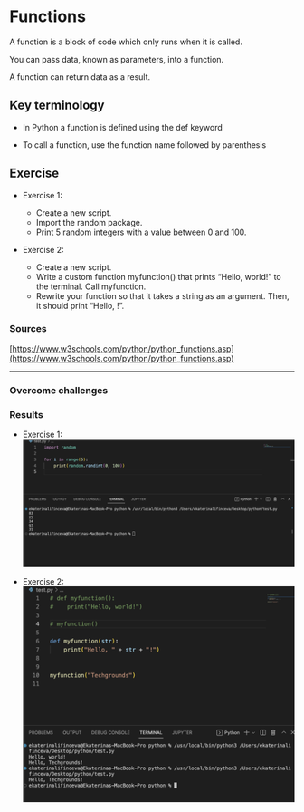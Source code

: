 # Functions
A function is a block of code which only runs when it is called.

You can pass data, known as parameters, into a function.

A function can return data as a result.

## Key terminology

- In Python a function is defined using the def keyword

- To call a function, use the function name followed by parenthesis



## Exercise
- Exercise 1:
    - Create a new script.
    - Import the random package.
    - Print 5 random integers with a value between 0 and 100.

- Exercise 2:
    - Create a new script.
    - Write a custom function myfunction() that prints “Hello, world!” to the terminal. Call myfunction.
    - Rewrite your function so that it takes a string as an argument. Then, it should print “Hello, <string>!”.


### Sources
[https://www.w3schools.com/python/python_functions.asp](https://www.w3schools.com/python/python_functions.asp)

****

### Overcome challenges


### Results
- Exercise 1:
![image](/00_includes/PRG_06_1_screenshot.png)

- Exercise 2:
![image](/00_includes/PRG_06_2_screenshot.png)
